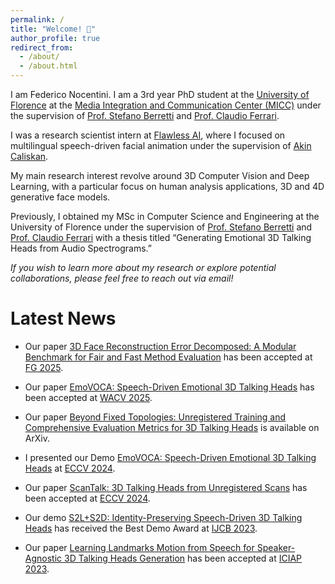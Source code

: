 ```yaml
---
permalink: /
title: "Welcome! 👋"
author_profile: true
redirect_from: 
  - /about/
  - /about.html
---
```


I am Federico Nocentini. I am a 3rd year PhD student at the [University of Florence](https://www.unifi.it/changelang-eng.html) at the [Media Integration and Communication Center (MICC)](https://www.micc.unifi.it/) under the supervision of [Prof. Stefano Berretti](https://www.micc.unifi.it/berretti/) and [Prof. Claudio Ferrari](https://clferrari.github.io/).

I was a research scientist intern at [Flawless AI](https://www.flawlessai.com/), where I focused on multilingual speech-driven facial animation under the supervision of [Akin Caliskan](https://akincaliskan3d.github.io/).

My main research interest revolve around 3D Computer Vision and Deep Learning, with a particular focus on human analysis applications, 3D and 4D generative face models.

Previously, I obtained my MSc in Computer Science and Engineering  at the University of Florence under the supervision of [Prof. Stefano Berretti](https://www.micc.unifi.it/berretti/) and [Prof. Claudio Ferrari](https://clferrari.github.io/) with a thesis titled “Generating Emotional 3D Talking Heads from Audio Spectrograms.”

_If you wish to learn more about my research or explore potential collaborations, please feel free to reach out via email!_

Latest News
======

- Our paper [3D Face Reconstruction Error Decomposed: A Modular Benchmark for Fair and Fast Method Evaluation](https://arxiv.org/pdf/2505.18025) has been accepted at [FG 2025](https://fg2025.ieee-biometrics.org/).

- Our paper [EmoVOCA: Speech-Driven Emotional 3D Talking Heads](https://fedenoce.github.io/emovoca/) has been accepted at [WACV 2025](https://wacv2025.thecvf.com/).

- Our paper [Beyond Fixed Topologies: Unregistered Training and Comprehensive Evaluation Metrics for 3D Talking Heads](https://arxiv.org/abs/2410.11041) is available on ArXiv.

- I presented our Demo [EmoVOCA: Speech-Driven Emotional 3D Talking Heads](https://arxiv.org/abs/2403.12886) at [ECCV 2024](https://eccv2024.ecva.net/).

- Our paper [ScanTalk: 3D Talking Heads from Unregistered Scans](https://github.com/miccunifi/ScanTalk/) has been accepted at [ECCV 2024](https://eccv2024.ecva.net/).

- Our demo [S2L+S2D: Identity-Preserving Speech-Driven 3D Talking Heads](https://github.com/FedeNoce/s2l-s2d) has received the Best Demo Award at [IJCB 2023](https://ijcb2023.ieee-biometrics.org/).

- Our paper [Learning Landmarks Motion from Speech for Speaker-Agnostic 3D Talking Heads Generation](https://github.com/FedeNoce/s2l-s2d) has been accepted at [ICIAP 2023](https://sites.google.com/view/iciap-2023?pli=1).

